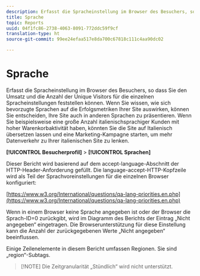 ```yaml
---
description: Erfasst die Spracheinstellung im Browser des Besuchers, so dass Sie den Umsatz und die Anzahl der Unique Visitors für die einzelnen Spracheinstellungen feststellen können. Wenn Sie wissen, wie sich bevorzugte Sprachen auf die Erfolgsmetriken Ihrer Site auswirken, können Sie entscheiden, Ihre Site auch in anderen Sprachen zu präsentieren. Wenn Sie beispielsweise eine große Anzahl italienischsprachiger Kunden mit hoher Warenkorbaktivität haben, könnten Sie die Site auf Italienisch übersetzen lassen und eine Marketing-Kampagne starten, um mehr Datenverkehr zu Ihrer italienischen Site zu lenken.
title: Sprache
topic: Reports
uuid: 04f1fc86-2738-4063-8091-772ddc59f9cf
translation-type: ht
source-git-commit: 99ee24efaa517e8da700c67818c111c4aa90dc02

---
```



# Sprache

Erfasst die Spracheinstellung im Browser des Besuchers, so dass Sie den Umsatz und die Anzahl der Unique Visitors für die einzelnen Spracheinstellungen feststellen können. Wenn Sie wissen, wie sich bevorzugte Sprachen auf die Erfolgsmetriken Ihrer Site auswirken, können Sie entscheiden, Ihre Site auch in anderen Sprachen zu präsentieren. Wenn Sie beispielsweise eine große Anzahl italienischsprachiger Kunden mit hoher Warenkorbaktivität haben, könnten Sie die Site auf Italienisch übersetzen lassen und eine Marketing-Kampagne starten, um mehr Datenverkehr zu Ihrer italienischen Site zu lenken.

**[!UICONTROL Besucherprofil]** > **[!UICONTROL Sprachen]**

Dieser Bericht wird basierend auf dem accept-language-Abschnitt der HTTP-Header-Anforderung gefüllt. Die language-accept-HTTP-Kopfzeile wird als Teil der Sprachvoreinstellungen für die einzelnen Browser konfiguriert:

[https://www.w3.org/International/questions/qa-lang-priorities.en.php](https://www.w3.org/International/questions/qa-lang-priorities.en.php)

Wenn in einem Browser keine Sprache angegeben ist oder der Browser die Sprach-ID=0 zurückgibt, wird im Diagramm des Berichts der Eintrag „Nicht angegeben“ eingetragen. Die Browserunterstützung für diese Einstellung kann die Anzahl der zurückgegebenen Werte „Nicht angegeben“ beeinflussen.

Einige Zeilenelemente in diesem Bericht umfassen Regionen. Sie sind „region“-Subtags.

> [!NOTE] Die Zeitgranularität „Stündlich“ wird nicht unterstützt.


